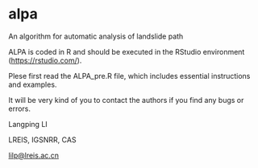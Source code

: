 
# alpa
An algorithm for automatic analysis of landslide path

ALPA is coded in R and should be executed in the RStudio environment (https://rstudio.com/).

Plese first read the ALPA_pre.R file, which includes essential instructions and examples.

It will be very kind of you to contact the authors if you find any bugs or errors.



Langping LI

LREIS, IGSNRR, CAS

lilp@lreis.ac.cn
